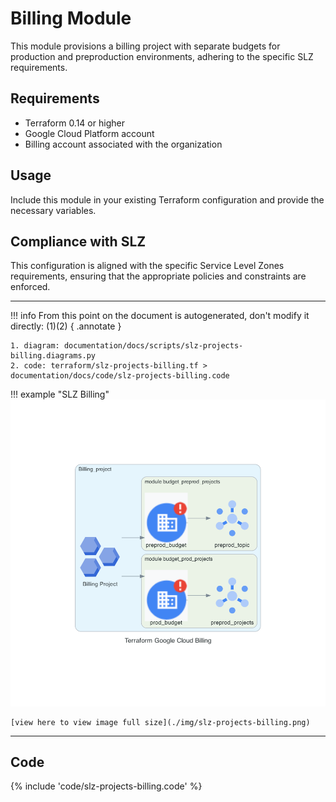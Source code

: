 # Billing Module

This module provisions a billing project with separate budgets for production and preproduction environments, adhering to the specific SLZ requirements.

## Requirements

- Terraform 0.14 or higher
- Google Cloud Platform account
- Billing account associated with the organization

## Usage

Include this module in your existing Terraform configuration and provide the necessary variables.

## Compliance with SLZ

This configuration is aligned with the specific Service Level Zones requirements, ensuring that the appropriate policies and constraints are enforced.

---

!!! info
    From this point on the document is autogenerated, don't modify it directly: (1)(2)
    { .annotate }

    1. diagram: documentation/docs/scripts/slz-projects-billing.diagrams.py
    2. code: terraform/slz-projects-billing.tf > documentation/docs/code/slz-projects-billing.code

!!! example "SLZ Billing"
    ![slz](./img/slz-projects-billing.png)

    [view here to view image full size](./img/slz-projects-billing.png)

---

## Code

{% include 'code/slz-projects-billing.code' %}
